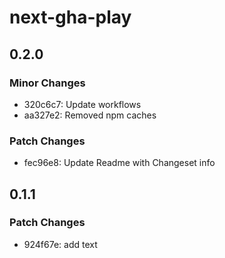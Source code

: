 # next-gha-play

## 0.2.0

### Minor Changes

- 320c6c7: Update workflows
- aa327e2: Removed npm caches

### Patch Changes

- fec96e8: Update Readme with Changeset info

## 0.1.1

### Patch Changes

- 924f67e: add text

